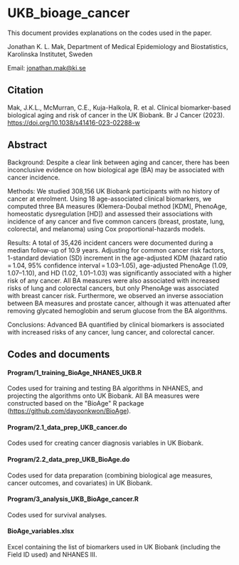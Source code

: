 # UKB_bioage_cancer

This document provides explanations on the codes used in the paper.

Jonathan K. L. Mak, Department of Medical Epidemiology and Biostatistics, Karolinska Institutet, Sweden

Email: jonathan.mak@ki.se 


## Citation

Mak, J.K.L., McMurran, C.E., Kuja-Halkola, R. et al. Clinical biomarker-based biological aging and risk of cancer in the UK Biobank. Br J Cancer (2023). https://doi.org/10.1038/s41416-023-02288-w


## Abstract

Background: Despite a clear link between aging and cancer, there has been inconclusive evidence on how biological age (BA) may be associated with cancer incidence.

Methods: We studied 308,156 UK Biobank participants with no history of cancer at enrolment. Using 18 age-associated clinical biomarkers, we computed three BA measures (Klemera-Doubal method [KDM], PhenoAge, homeostatic dysregulation [HD]) and assessed their associations with incidence of any cancer and five common cancers (breast, prostate, lung, colorectal, and melanoma) using Cox proportional-hazards models.

Results: A total of 35,426 incident cancers were documented during a median follow-up of 10.9 years. Adjusting for common cancer risk factors, 1-standard deviation (SD) increment in the age-adjusted KDM (hazard ratio = 1.04, 95% confidence interval = 1.03–1.05), age-adjusted PhenoAge (1.09, 1.07–1.10), and HD (1.02, 1.01–1.03) was significantly associated with a higher risk of any cancer. All BA measures were also associated with increased risks of lung and colorectal cancers, but only PhenoAge was associated with breast cancer risk. Furthermore, we observed an inverse association between BA measures and prostate cancer, although it was attenuated after removing glycated hemoglobin and serum glucose from the BA algorithms.

Conclusions: Advanced BA quantified by clinical biomarkers is associated with increased risks of any cancer, lung cancer, and colorectal cancer.



## Codes and documents

#### Program/1_training_BioAge_NHANES_UKB.R

Codes used for training and testing BA algorithms in NHANES, and projecting the algorithms onto UK Biobank. All BA measures were constructed based on the "BioAge" R package (https://github.com/dayoonkwon/BioAge).

#### Program/2.1_data_prep_UKB_cancer.do

Codes used for creating cancer diagnosis variables in UK Biobank.

#### Program/2.2_data_prep_UKB_BioAge.do

Codes used for data preparation (combining biological age measures, cancer outcomes, and covariates) in UK Biobank.

#### Program/3_analysis_UKB_BioAge_cancer.R

Codes used for survival analyses.

#### BioAge_variables.xlsx

Excel containing the list of biomarkers used in UK Biobank (including the Field ID used) and NHANES III.
